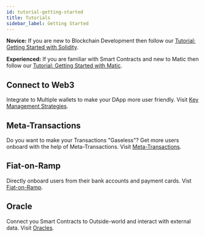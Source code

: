```yaml
---
id: tutorial-getting-started
title: Tutorials
sidebar_label: Getting Started
---
```


**Novice:** If you are new to Blockchain Development then follow our [Tutorial: Getting Started with Solidity](solidity.md).

**Experienced:** If you are familiar with Smart Contracts and new to Matic then follow our [Tutorial: Getting Started with Matic](dapp.md). 

## Connect to Web3

Integrate to Multiple wallets to make your DApp more user friendly. Visit [Key Management Strategies](tutorial-key-management.md).

## Meta-Transactions

Do you want to make your Transactions "Gaseless"? Get more users onboard with the help of Meta-Transactions. Visit [Meta-Transactions](tutorial-metatransactions.md).

## Fiat-on-Ramp

Directly onboard users from their bank accounts and payment cards. Vist [Fiat-on-Ramp](tutorial-fiat-on-ramp.md).

## Oracle

Connect you Smart Contracts to Outside-world and interact with external data. Visit [Oracles](tutorial-oracles.md).